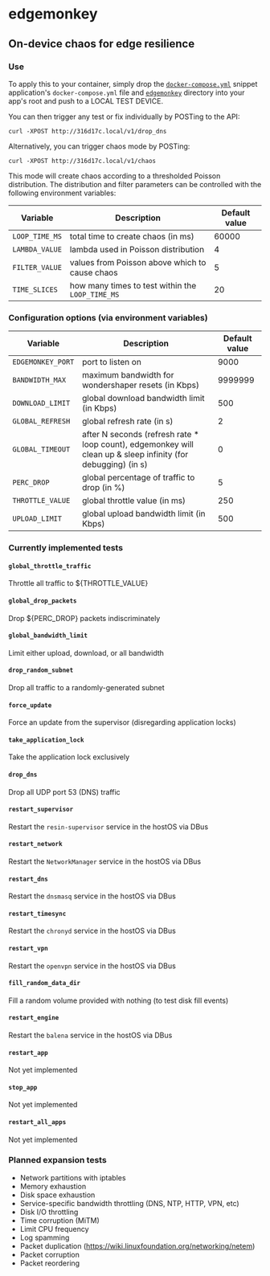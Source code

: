 # edgemonkey
## On-device chaos for edge resilience

### Use
To apply this to your container, simply drop the [`docker-compose.yml`](./docker-compose.yml) snippet application's
`docker-compose.yml` file and [`edgemonkey`](./edgemonkey) directory into your app's root and push to a LOCAL TEST
DEVICE.

You can then trigger any test or fix individually by POSTing to the API:

```shell
curl -XPOST http://316d17c.local/v1/drop_dns
```

Alternatively, you can trigger chaos mode by POSTing:

```shell
curl -XPOST http://316d17c.local/v1/chaos
```

This mode will create chaos according to a thresholded Poisson distribution. The distribution and filter parameters can
be controlled with the following environment variables:

| Variable | Description | Default value |
| ------- | ------ | ----- |
| `LOOP_TIME_MS` | total time to create chaos (in ms) | 60000 |
| `LAMBDA_VALUE` | lambda used in Poisson distribution | 4 |
| `FILTER_VALUE` | values from Poisson above which to cause chaos | 5 |
| `TIME_SLICES` | how many times to test within the `LOOP_TIME_MS` | 20 |

### Configuration options (via environment variables)

| Variable | Description | Default value |
| ------- | ------ | ----- |
| `EDGEMONKEY_PORT` | port to listen on | 9000 |
| `BANDWIDTH_MAX` | maximum bandwidth for wondershaper resets (in Kbps) | 9999999 |
| `DOWNLOAD_LIMIT` | global download bandwidth limit (in Kbps) | 500 |
| `GLOBAL_REFRESH` | global refresh rate (in s) | 2 |
| `GLOBAL_TIMEOUT` | after N seconds (refresh rate * loop count), edgemonkey will clean up & sleep infinity (for debugging) (in s) | 0 |
| `PERC_DROP` | global percentage of traffic to drop (in %) | 5 |
| `THROTTLE_VALUE` | global throttle value (in ms) | 250 |
| `UPLOAD_LIMIT` | global upload bandwidth limit (in Kbps) | 500 |

### Currently implemented tests
#### `global_throttle_traffic`
Throttle all traffic to ${THROTTLE_VALUE}

#### `global_drop_packets`
Drop ${PERC_DROP} packets indiscriminately

#### `global_bandwidth_limit`
Limit either upload, download, or all bandwidth

#### `drop_random_subnet`
Drop all traffic to a randomly-generated subnet

#### `force_update`
Force an update from the supervisor (disregarding application locks)

#### `take_application_lock`
Take the application lock exclusively

#### `drop_dns`
Drop all UDP port 53 (DNS) traffic

#### `restart_supervisor`
Restart the `resin-supervisor` service in the hostOS via DBus

#### `restart_network`
Restart the `NetworkManager` service in the hostOS via DBus

#### `restart_dns`
Restart the `dnsmasq` service in the hostOS via DBus

#### `restart_timesync`
Restart the `chronyd` service in the hostOS via DBus

#### `restart_vpn`
Restart the `openvpn` service in the hostOS via DBus

#### `fill_random_data_dir`
Fill a random volume provided with nothing (to test disk fill events)

#### `restart_engine`
Restart the `balena` service in the hostOS via DBus

#### `restart_app`
Not yet implemented

#### `stop_app`
Not yet implemented

#### `restart_all_apps`
Not yet implemented

### Planned expansion tests
* Network partitions with iptables
* Memory exhaustion
* Disk space exhaustion
* Service-specific bandwidth throttling (DNS, NTP, HTTP, VPN, etc)
* Disk I/O throttling
* Time corruption (MiTM)
* Limit CPU frequency
* Log spamming
* Packet duplication (https://wiki.linuxfoundation.org/networking/netem)
* Packet corruption
* Packet reordering
